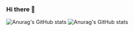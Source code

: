 ### Hi there 👋
![Anurag's GitHub stats](https://github-readme-stats.vercel.app/api?username=BOumaima&show_icons=true&theme=tokyonight)
![Anurag's GitHub stats](https://github-readme-stats.vercel.app/api?username=anuraghazra&show_icons=true&theme=transparent)
